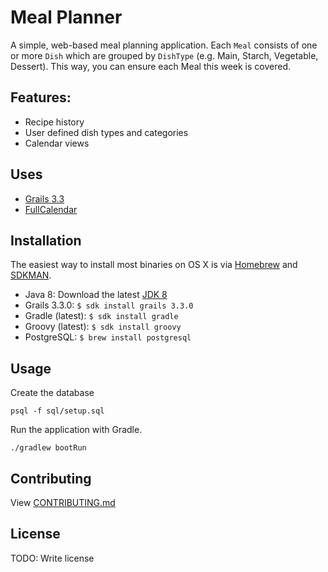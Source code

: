 # Meal Planner

A simple, web-based meal planning application. Each `Meal` consists of one or more `Dish` which are grouped by `DishType` (e.g. Main, Starch, Vegetable, Dessert).
This way, you can ensure each Meal this week is covered.

## Features:
- Recipe history
- User defined dish types and categories
- Calendar views

## Uses
- [Grails 3.3](http://docs.grails.org/3.3.x/)
- [FullCalendar](https://fullcalendar.io/)


## Installation
The easiest way to install most binaries on OS X is via [Homebrew](http://brew.sh/) and [SDKMAN](http://sdkman.io/).

 - Java 8: Download the latest [JDK 8](http://www.oracle.com/technetwork/java/javase/downloads/index.html)
 - Grails 3.3.0: `$ sdk install grails 3.3.0`
 - Gradle (latest): `$ sdk install gradle`
 - Groovy (latest): `$ sdk install groovy`
 - PostgreSQL: `$ brew install postgresql`


## Usage

Create the database
```
psql -f sql/setup.sql
```

Run the application with Gradle. 
```
./gradlew bootRun
```

## Contributing
View [CONTRIBUTING.md](CONTRIBUTING.md)

## License
TODO: Write license